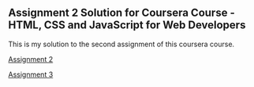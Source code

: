 ## Assignment 2 Solution for Coursera Course - HTML, CSS and JavaScript for Web Developers

This is my solution to the second assignment of this coursera course.

[Assignment 2](https://jpjoe99.github.io/assignment-2-solution/)

[Assignment 3](https://jpjoe99.github.io/assignment-3-solution/)
